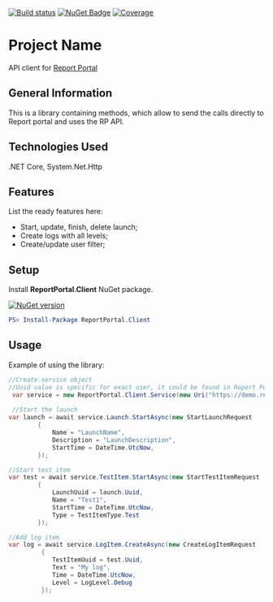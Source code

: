 [![Build status](https://ci.appveyor.com/api/projects/status/thjw94949tm5lbw5/branch/master?svg=true)](https://ci.appveyor.com/project/nvborisenko/client-net/branch/master) [![NuGet Badge](https://buildstats.info/nuget/reportportal.client)](https://www.nuget.org/packages/reportportal.client) [![Coverage](https://codecov.io/gh/reportportal/client-net/branch/master/graph/badge.svg)](https://codecov.io/gh/reportportal/client-net)

# Project Name
API client for [Report Portal](https://reportportal.io)

## General Information
 This is a library containing methods, which allow to send the calls directly to Report portal and uses the RP API.

## Technologies Used
.NET Core, System.Net.Http

## Features
List the ready features here:
- Start, update, finish, delete launch;
- Create logs with all levels;
- Create/update user filter;

## Setup
Install **ReportPortal.Client** NuGet package.

[![NuGet version](https://badge.fury.io/nu/reportportal.client.svg)](https://badge.fury.io/nu/reportportal.client)

```powershell
PS> Install-Package ReportPortal.Client
```

## Usage
Example of using the library:

````C#
//Create service object
//Uuid value is specific for exact user, it could be found in Report Portal: User profile -> Access token
 var service = new ReportPortal.Client.Service(new Uri("https://demo.reportportal.com/api/v1"), "ProjectName", "uuid");
 
 //Start the launch
var launch = await service.Launch.StartAsync(new StartLaunchRequest
        {
            Name = "LaunchName",
            Description = "LaunchDescription",
            StartTime = DateTime.UtcNow,
        });

//Start test item
var test = await service.TestItem.StartAsync(new StartTestItemRequest
        {
            LaunchUuid = launch.Uuid,
            Name = "Test1",
            StartTime = DateTime.UtcNow,
            Type = TestItemType.Test
        });

//Add log item
var log = await service.LogItem.CreateAsync(new CreateLogItemRequest
         {
            TestItemUuid = test.Uuid,
            Text = "My log",
            Time = DateTime.UtcNow,
            Level = LogLevel.Debug
         }); 
````